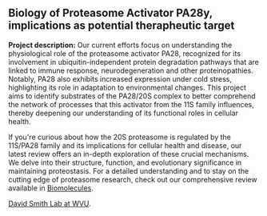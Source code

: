 ## Biology of Proteasome Activator PA28y, implications as potential therapheutic target

**Project description:** 
Our current efforts focus on understanding the physiological role of the proteasome activator PA28, recognized for its involvement in ubiquitin-independent protein degradation pathways that are linked to immune response, neurodegeneration and other proteinopathies. Notably, PA28 also exhibits increased expression under cold stress, highlighting its role in adaptation to environmental changes. This project aims to identify substrates of the PA28/20S complex to better comprehend the network of processes that this activator from the 11S family influences, thereby deepening our understanding of its functional roles in cellular health.

If you're curious about how the 20S proteasome is regulated by the 11S/PA28 family and its implications for cellular health and disease, our latest review offers an in-depth exploration of these crucial mechanisms. We delve into their structure, function, and evolutionary significance in maintaining proteostasis. For a detailed understanding and to stay on the cutting edge of proteasome research, check out our comprehensive review available in [Biomolecules](https://www.mdpi.com/2218-273X/13/9/1326).

[David Smith Lab at WVU](https://medicine.hsc.wvu.edu/biochemistry/research-labs/david-m-smith/).
